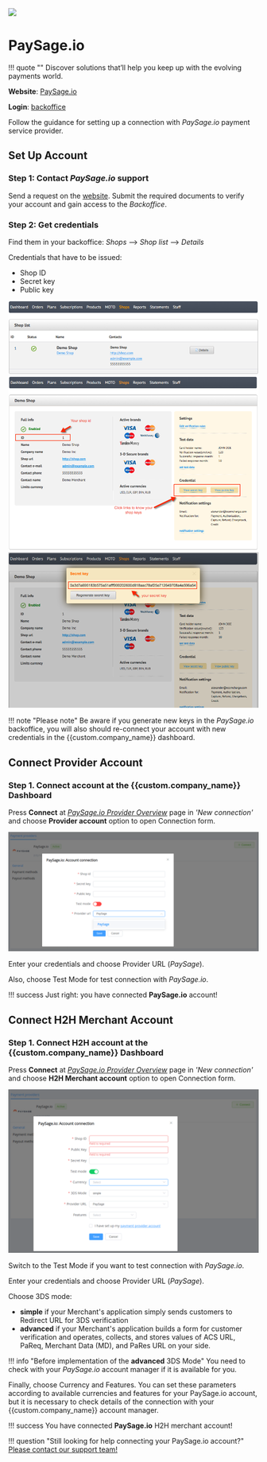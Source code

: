 <img src="https://static.openfintech.io/payment_providers/paysage/logo.png?w=400" width="400px" >

# PaySage.io

!!! quote ""
    Discover solutions that’ll help you keep up with the evolving payments world.

**Website**: [PaySage.io](https://paysage.io/)

**Login**: [backoffice](https://backoffice.paysage.io/)

Follow the guidance for setting up a connection with *PaySage.io* payment service provider.

## Set Up Account

### Step 1: Contact *PaySage.io* support

Send a request on the [website](https://paysage.io/get-started/). Submit the required documents to verify your account and gain access to the *Backoffice*.

### Step 2: Get credentials

Find them in your backoffice: *Shops* --> *Shop list* --> *Details*

Credentials that have to be issued:

* Shop ID
* Secret key
* Public key

![Shop list](images/shop-list.png)
![Details](images/shop-details.png)
![Secret key](images/secret-key.png)

!!! note "Please note"
    Be aware if you generate new keys in the *PaySage.io* backoffice, you will also should re-connect your account with new credentials in the {{custom.company_name}} dashboard.

## Connect Provider Account

### Step 1. Connect account at the {{custom.company_name}} Dashboard

Press **Connect** at [*PaySage.io Provider Overview*]({{custom.dashboard_base_url}}connect-directory/payment-providers/paysage/general) page in *'New connection'* and choose **Provider account** option to open Connection form.

![Connect](images/provider-account.png)

Enter your credentials and choose Provider URL (*PaySage*).

Also, choose Test Mode for test connection with *PaySage.io*.

!!! success
    Just right: you have connected **PaySage.io** account!

## Connect H2H Merchant Account

### Step 1. Connect H2H account at the {{custom.company_name}} Dashboard

Press **Connect** at [*PaySage.io Provider Overview*]({{custom.dashboard_base_url}}connect-directory/payment-providers/PaySage.io/general) page in *'New connection'* and choose **H2H Merchant account** option to open Connection form.

![Connect](images/h2h-merchant-account.png)

Switch to the Test Mode if you want to test connection with *PaySage.io*.

Enter your credentials and choose Provider URL (*PaySage*).

Choose 3DS mode:

* **simple** if your Merchant's application simply sends customers to Redirect URL for 3DS verification
* **advanced** if your Merchant's application builds a form for customer verification and operates, collects, and stores values of ACS URL, PaReq, Merchant Data (MD), and PaRes URL on your side.

!!! info "Before implementation of the **advanced** 3DS Mode"
    You need to check with your *PaySage.io* account manager if it is available for you.

Finally, choose Currency and Features. You can set these parameters according to available currencies and features for your PaySage.io account, but it is necessary to check details of the connection with your {{custom.company_name}} account manager.

!!! success
    You have connected **PaySage.io** H2H merchant account!

!!! question "Still looking for help connecting your PaySage.io account?"
    <!--email_off-->[Please contact our support team!](mailto:{{custom.support_email}})<!--/email_off-->
